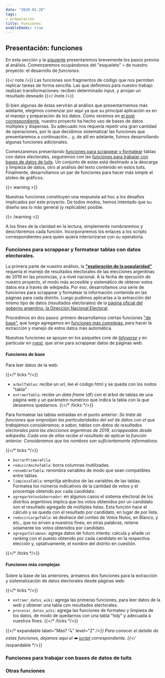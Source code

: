 ```yaml
---
date: "2020-01-26"
tags:
- preparacion
title: Funciones
enableEmoki: true
---
```


## Presentación: funciones

En esta sección y la [siguiente](/preparacion_datos/) presentaremos brevemente los pasos previos al análisis. Comenzaremos ocupándonos del "esqueleto" :skull: de nuestro proyecto: el desarrollo de _funciones_. 

{{</ note />}}
Las funciones son fragmentos de código que nos permiten replicar tareas de forma sencilla. Las que definimos para nuestro trabajo realizan transformaciones: reciben determinado input, y arrojan un resultado deseado
{{</ /note />}}

Si bien algunas de éstas servirán al análisis que presentarmemos más adelante, elegimos comenzar por aquí ya que su principal aplicación es en el manejo y preparación de los datos. Como veremos en [el post correspondiente](/preparacion_datos/), nuestro proyecto ha hecho uso de bases de datos múltiples y dispersas. Su adecuado nos requería repetir una gran cantidad de operaciones, por lo que decidimos sistematizar las funciones que presentaremos a continuación... y, de allí en adelante, fuimos desarrollando algunas funciones adicionales. 

Comenzaremos presentando [funciones para scrappear y formatear]() tablas con datos electorales, seguiremos con las [funciones para trabajar con bases de datos de tuits](). Un conjunto de estas está destinado a la descarga y limpieza de datos, otro al análisis del texto contenido en estos tuits. Finalmente, desarrollamos un par de funciones para hacer más simple el ploteo de gráficos. 

{{< warning >}}

Nuestras funciones constituyen una respuesta ad hoc a los desafíos implicados por este proyecto. De todos modos, hemos intentado que su diseño sea lo más general (y replicable) posible. 

{{< /warning >}}

A los fines de la claridad en la lectura, simplemente nombraremos y describiremos cada función. Incorporaremos los enlaces a los scripts correspondientes para quien quiera interiorizarse con su operatoria. 

### Funciones para scrappear y formatear tablas con datos electorales.

La primera parte de nuestro análisis, la **["exploración de la popularidad"](/explorando_popularidad/)** requería el manejo de resultados electorales de las elecciones argentinas de 2019 en las provincias, y a nivel nacional. A la fecha de ejecución de nuestro proyecto, el modo más accesible y sistemático de obtener estos datos era a través de wikipedia. Por eso, desarrollamos una serie de funciones para scrappear y formatear la información contenida en las páginas para cada distrito. Luego pudimos aplicarlas a la extracción del mismo tipo de datos (resultados electorales) de la [página oficial del goberno argentino, la  Dirección Nacional Electoral](https://www.argentina.gob.ar/interior/dine/resultados-y-estadisticas/elecciones-2019).

Procedimos en dos pasos: primero desarrollamos ciertas funciones ["de base"](), que luego agregamos en [funciones más complejas](), para hacer la extracción y manejo de estos datos más automática. 

Nuestras funciones se apoyan en los paquetes core de  _[tidyverse](https://www.tidyverse.org/)_ y en particular en _[rvest](https://rvest.tidyverse.org/)_, que sirve para scrappear datos de páginas web. 

#### Funciones de base

Para leer datos de la web:

{{</* ticks */>}}
* `arbolTablas`: recibe un url, lee el código html y se queda con los nodos "tabla"
* `extraerTabla`: recibe un _data frame_ (df) con el árbol de tablas de una página web y un parámetro numérico que indica la tabla con la que deseamos quedarnos.
{{</* /ticks */>}}

Para formatear las tablas extraídas en el punto anterior:
_Se trata de funciones que emprolijan las particularidades del set de datos con el que trabajamos consideramos; a saber, tablas con datos de resultados electorales para las elecciones argentinas de 2019, scrappeadas desde wikipedia. Cada una de ellas recibe el resultado de aplicar la función anterior. Consideramos que los nombres son suficientemente informativos._

{{</* ticks */>}}

* `borrarPrimeraFila`
* `reducirAnchoTabla`: borra columnas inutilizadas.
* `renombrarTabla`: renombra variables de modo que sean compatibles entre tablas.
* `limpiezaTabla`: emprilija atributos de las variables de las tablas. Formatea los números indicativos de la cantidad de votos y el procentaje obtenido por cada candidato.
* `agregarVotosGobernador`: en algunos casos el sistema electoral de los distritos argentinos implica que los votos obtenidos por un candidato son el resultado agregado de múltiples listas. Esta función hace el cálculo y se queda con el resultado por candidato, en lugar de por lista.
* `reducirLargoTabla`: se deshace del conteo de Votos Nulos, en Blanco, y etc., que no sirven a nuestros fines; en otras palabras, retiene solamente los votos obtenidos por candidato. 
* `agregarColumnas`: agrega datos de futuro interés: calcula y añade un ranking con el puesto obtenido por cada candidato en la respectiva elección y, optativamente, el nombre del distrito en cuestión. 

 
{{</* /ticks */>}}

#### Funciones más complejas

Sobre la base de las anteriores, armamos dos funciones para la extracción y sistematización de datos electorales desde páginas web:

{{</* ticks */>}}
* `extraer_datos_wiki`: agrega las primeras funciones, para leer datos de la web y obtener una tabla con resultados electorales. 
* `procesar_datos_wiki`: agrega las funciones de formateo y limpieza de los datos, de modo de quedarnos con una tabla "tidy" y adecuada a nuestros fines.
{{</* /ticks */>}}

{{</* expandable label="Más? :mag:"  level="2" */>}}
Para conocer el detalle de estas funciones, dejamos aquí el :arrow_right: [script](https://github.com/CVFH/Tuits_arg_2019/blob/master/Modules/tablasElectorales.R) correspondiente.
{{</* /expandable */>}}

### Funciones para trabajar con bases de datos de tuits

### Otras funciones



